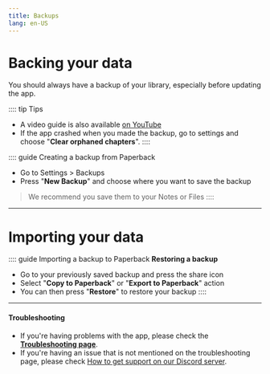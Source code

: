 ```yaml
---
title: Backups
lang: en-US
---
```


# Backing your data
You should always have a backup of your library, especially before updating the app.

:::: tip Tips
 * A video guide is also available [on YouTube](https://www.youtube.com/watch?v=5EPN9FORQ1g)
 * If the app crashed when you made the backup, go to settings and choose "**Clear orphaned chapters**".
::::

:::: guide Creating a backup from Paperback
 * Go to Settings > Backups
 * Press "**New Backup**" and choose where you want to save the backup
 > We recommend you save them to your Notes or Files
::::

---

# Importing your data

:::: guide Importing a backup to Paperback
**Restoring a backup**
 * Go to your previously saved backup and press the share icon
 * Select "**Copy to Paperback**" or "**Export to Paperback**" action
 * You can then press "**Restore**" to restore your backup
::::

---

#### Troubleshooting
 * If you're having problems with the app, please check the **[Troubleshooting page](/help/faq#troubleshooting)**. 
 * If you're having an issue that is not mentioned on the troubleshooting page, please check [How to get support on our Discord server](/help/guides/discord-support).

